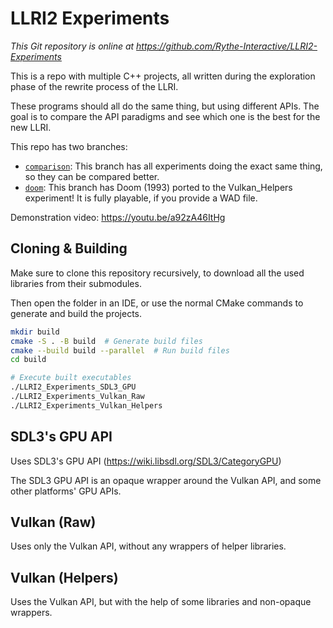 # LLRI2 Experiments
_This Git repository is online at https://github.com/Rythe-Interactive/LLRI2-Experiments_

This is a repo with multiple C++ projects, all written during
the exploration phase of the rewrite process of the LLRI.

These programs should all do the same thing, but using different APIs.
The goal is to compare the API paradigms and see which one is the best for the new LLRI.

This repo has two branches:
- [`comparison`](https://github.com/Rythe-Interactive/LLRI2-Experiments/tree/comparison): This branch has all experiments doing the exact same thing, so they can be compared better.
- [`doom`](https://github.com/Rythe-Interactive/LLRI2-Experiments/tree/doom): This branch has Doom (1993) ported to the Vulkan_Helpers experiment! It is fully playable, if you provide a WAD file.

Demonstration video: https://youtu.be/a92zA46ItHg

## Cloning & Building

Make sure to clone this repository recursively,
to download all the used libraries from their submodules.

Then open the folder in an IDE, or use the normal CMake commands to generate and build the projects.

```bash
mkdir build
cmake -S . -B build  # Generate build files
cmake --build build --parallel  # Run build files
cd build

# Execute built executables
./LLRI2_Experiments_SDL3_GPU
./LLRI2_Experiments_Vulkan_Raw
./LLRI2_Experiments_Vulkan_Helpers
```

## SDL3's GPU API

Uses SDL3's GPU API (https://wiki.libsdl.org/SDL3/CategoryGPU)

The SDL3 GPU API is an opaque wrapper around the Vulkan API, and some other platforms' GPU APIs.

## Vulkan (Raw)

Uses only the Vulkan API, without any wrappers of helper libraries.

## Vulkan (Helpers)

Uses the Vulkan API, but with the help of some libraries and non-opaque wrappers.
